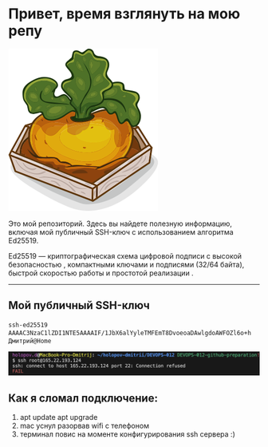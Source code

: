 # Привет, время взглянуть на мою репу

![repa](repa.png)

Это мой репозиторий. Здесь вы найдете полезную информацию, включая мой публичный SSH-ключ с использованием алгоритма Ed25519.

Ed25519 — криптографическая схема цифровой подписи с высокой безопасностью , компактными ключами и подписями (32/64 байта), быстрой скоростью работы и простотой реализации .

---

## Мой публичный SSH-ключ

```plaintext
ssh-ed25519 AAAAC3NzaC1lZDI1NTE5AAAAIF/1JbX6alYyleTMFEmT8DvoeoaDAwlgdoAWFOZl6o+h Дмитрий@Home
```

![ssh](ssh.png)

## Как я сломал подключение:

1) apt update apt upgrade
2) mac уснул разорвав wifi с телефоном
3) терминал повис на моменте конфигурирования ssh сервера :) 